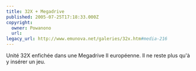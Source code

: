 ```yaml
---
title: 32X + Megadrive
published: 2005-07-25T17:18:33.000Z
copyright:
  owner: Powanono
  url: 
legacy_url: http://www.emunova.net/galeries/32x.htm#media-216
---
```

Unité 32X enfichée dans une Megadrive II européenne. Il ne reste plus qu'à y insérer un jeu.
